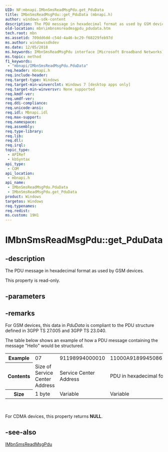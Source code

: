 ```yaml
---
UID: NF:mbnapi.IMbnSmsReadMsgPdu.get_PduData
title: IMbnSmsReadMsgPdu::get_PduData (mbnapi.h)
author: windows-sdk-content
description: The PDU message in hexadecimal format as used by GSM devices.
old-location: mbn\imbnsmsreadmsgpdu_pdudata.htm
tech.root: mbn
ms.assetid: 709dd6dd-c54d-4a46-bc29-f68229feb97d
ms.author: windowssdkdev
ms.date: 12/05/2018
ms.keywords: IMbnSmsReadMsgPdu interface [Microsoft Broadband Networks],PduData property, IMbnSmsReadMsgPdu.PduData, IMbnSmsReadMsgPdu.get_PduData, IMbnSmsReadMsgPdu::PduData, IMbnSmsReadMsgPdu::get_PduData, PduData property [Microsoft Broadband Networks], PduData property [Microsoft Broadband Networks],IMbnSmsReadMsgPdu interface, get_PduData, mbn.imbnsmsreadmsgpdu_pdudata, mbnapi/IMbnSmsReadMsgPdu::PduData, mbnapi/IMbnSmsReadMsgPdu::get_PduData
ms.topic: method
f1_keywords: 
 - "mbnapi/IMbnSmsReadMsgPdu.PduData"
req.header: mbnapi.h
req.include-header: 
req.target-type: Windows
req.target-min-winverclnt: Windows 7 [desktop apps only]
req.target-min-winversvr: None supported
req.kmdf-ver: 
req.umdf-ver: 
req.ddi-compliance: 
req.unicode-ansi: 
req.idl: Mbnapi.idl
req.max-support: 
req.namespace: 
req.assembly: 
req.type-library: 
req.lib: 
req.dll: 
req.irql: 
topic_type:
 - APIRef
 - kbSyntax
api_type:
 - COM
api_location:
 - mbnapi.h
api_name:
 - IMbnSmsReadMsgPdu.PduData
 - IMbnSmsReadMsgPdu.get_PduData
product: Windows
targetos: Windows
req.typenames: 
req.redist: 
ms.custom: 19H1
---
```


# IMbnSmsReadMsgPdu::get_PduData


## -description


The PDU message in hexadecimal format as used by GSM devices.

This property is read-only.


## -parameters


## -remarks



  For GSM devices, this data in <i>PduData</i> is compliant to the PDU structure defined in 3GPP TS 27.005 and 3GPP TS 23.040.

The table below shows an example of how a PDU message containing the message "Hello" would be structured.


<table>
<tr>
<th>Example</th>
<td>07</td>
<td>91198994000010</td>
<td>11000A9189945086180000AA05C8329BFD06</td>
</tr>
<tr>
<th>Contents</th>
<td>Size of Service Center Address</td>
<td>Service Center Address</td>
<td>PDU in hexadecimal format</td>
</tr>
<tr>
<th>Size</th>
<td>1 byte</td>
<td>Variable</td>
<td>Variable</td>
</tr>
</table>
 



For CDMA devices, this property returns <b>NULL</b>.




## -see-also




<a href="https://docs.microsoft.com/windows/desktop/api/mbnapi/nn-mbnapi-imbnsmsreadmsgpdu">IMbnSmsReadMsgPdu</a>
 

 

